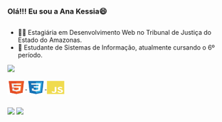 ### Olá!!! Eu sou a Ana Kessia😄
##

- 👩‍💻 Estagiária em Desenvolvimento Web no Tribunal de Justiça do Estado do Amazonas.
- 🌱 Estudante de Sistemas de Informação, atualmente cursando o 6º período.

<div>
  <a href="https://github.com/anakessia">
  <img height="180em" src="https://github-readme-stats.vercel.app/api/top-langs/?username=anakessia&layout=compact&langs_count=7&theme=dracula"/>
</div> 
<div style="display: inline_block"><br>
  <img align="center" alt="Ana-HTML" height="30" width="40" src="https://raw.githubusercontent.com/devicons/devicon/master/icons/html5/html5-original.svg">
  <img align="center" alt="Ana-CSS" height="30" width="40" src="https://raw.githubusercontent.com/devicons/devicon/master/icons/css3/css3-original.svg">
  <img align="center" alt="Ana-Js" height="30" width="40" src="https://raw.githubusercontent.com/devicons/devicon/master/icons/javascript/javascript-plain.svg">
</div>
  
 ##
  
 <div> 
      <a href="https://instagram.com/anakolivs" target="_blank"><img src="https://img.shields.io/badge/-Instagram-%23E4405F?style=for-the-badge&logo=instagram&logoColor=white"           target="_blank"></a>
      <a href="https://www.linkedin.com/in/ana-kessia-b05b31183/" target="_blank"><img src="https://img.shields.io/badge/-LinkedIn-%230077B5?style=for-the-badge&logo=linkedin&logoColor=white" target="_blank"></a> 
</div>
